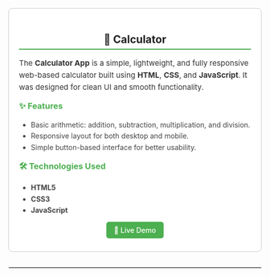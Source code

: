 <section style="
  margin: 30px auto; 
  padding: 20px; 
  max-width: 800px; 
  border: 1px solid #ccc; 
  border-radius: 8px; 
  background: #fff;
">
  <h2 style="
    color: #222; 
    text-align: center; 
    border-bottom: 2px solid #4CAF50; 
    padding-bottom: 6px; 
    margin-bottom: 15px;
  ">🔢 Calculator</h2>

  <p style="font-size: 15px; line-height: 1.6; color: #333;">
    The <b>Calculator App</b> is a simple, lightweight, and fully responsive web-based calculator built using 
    <b>HTML</b>, <b>CSS</b>, and <b>JavaScript</b>. 
    It was designed for clean UI and smooth functionality.
  </p>
  
  <h3 style="color: #4CAF50; margin-top: 15px;">✨ Features</h3>
  <ul style="color: #444; line-height: 1.6;">
    <li>Basic arithmetic: addition, subtraction, multiplication, and division.</li>
    <li>Responsive layout for both desktop and mobile.</li>
    <li>Simple button-based interface for better usability.</li>
  </ul>

  <h3 style="color: #4CAF50; margin-top: 15px;">🛠️ Technologies Used</h3>
  <ul style="color: #444; line-height: 1.6;">
    <li><b>HTML5</b></li>
    <li><b>CSS3</b></li>
    <li><b>JavaScript</b></li>
  </ul>

  <p style="text-align: center; margin-top: 20px;">
    <a href="https://calculator-six-lemon-41.vercel.app/" 
       target="_blank" 
       style="
         background: #4CAF50; 
         color: #fff; 
         padding: 8px 15px; 
         text-decoration: none; 
         border-radius: 5px; 
         font-weight: 500;
       ">
      🔗 Live Demo
    </a>
  </p>
</section>

<hr style="border: 1px solid #ddd; margin: 30px 0;">
